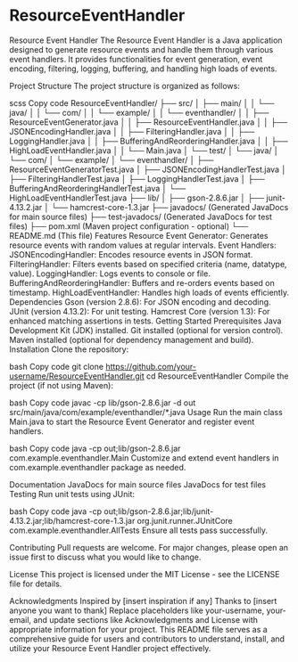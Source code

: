 # ResourceEventHandler
Resource Event Handler
The Resource Event Handler is a Java application designed to generate resource events and handle them through various event handlers. It provides functionalities for event generation, event encoding, filtering, logging, buffering, and handling high loads of events.

Project Structure
The project structure is organized as follows:

scss
Copy code
ResourceEventHandler/
├── src/
│   ├── main/
│   │   └── java/
│   │       └── com/
│   │           └── example/
│   │               └── eventhandler/
│   │                   ├── ResourceEventGenerator.java
│   │                   ├── ResourceEventHandler.java
│   │                   ├── JSONEncodingHandler.java
│   │                   ├── FilteringHandler.java
│   │                   ├── LoggingHandler.java
│   │                   ├── BufferingAndReorderingHandler.java
│   │                   ├── HighLoadEventHandler.java
│   │                   └── Main.java
│   └── test/
│       └── java/
│           └── com/
│               └── example/
│                   └── eventhandler/
│                       ├── ResourceEventGeneratorTest.java
│                       ├── JSONEncodingHandlerTest.java
│                       ├── FilteringHandlerTest.java
│                       ├── LoggingHandlerTest.java
│                       ├── BufferingAndReorderingHandlerTest.java
│                       └── HighLoadEventHandlerTest.java
├── lib/
│   ├── gson-2.8.6.jar
│   ├── junit-4.13.2.jar
│   └── hamcrest-core-1.3.jar
├── javadocs/          (Generated JavaDocs for main source files)
├── test-javadocs/     (Generated JavaDocs for test files)
├── pom.xml            (Maven project configuration - optional)
└── README.md          (This file)
Features
Resource Event Generator: Generates resource events with random values at regular intervals.
Event Handlers:
JSONEncodingHandler: Encodes resource events in JSON format.
FilteringHandler: Filters events based on specified criteria (name, datatype, value).
LoggingHandler: Logs events to console or file.
BufferingAndReorderingHandler: Buffers and re-orders events based on timestamp.
HighLoadEventHandler: Handles high loads of events efficiently.
Dependencies
Gson (version 2.8.6): For JSON encoding and decoding.
JUnit (version 4.13.2): For unit testing.
Hamcrest Core (version 1.3): For enhanced matching assertions in tests.
Getting Started
Prerequisites
Java Development Kit (JDK) installed.
Git installed (optional for version control).
Maven installed (optional for dependency management and build).
Installation
Clone the repository:

bash
Copy code
git clone https://github.com/your-username/ResourceEventHandler.git
cd ResourceEventHandler
Compile the project (if not using Maven):

bash
Copy code
javac -cp lib/gson-2.8.6.jar -d out src/main/java/com/example/eventhandler/*.java
Usage
Run the main class Main.java to start the Resource Event Generator and register event handlers.

bash
Copy code
java -cp out;lib/gson-2.8.6.jar com.example.eventhandler.Main
Customize and extend event handlers in com.example.eventhandler package as needed.

Documentation
JavaDocs for main source files
JavaDocs for test files
Testing
Run unit tests using JUnit:

bash
Copy code
java -cp out;lib/gson-2.8.6.jar;lib/junit-4.13.2.jar;lib/hamcrest-core-1.3.jar org.junit.runner.JUnitCore com.example.eventhandler.AllTests
Ensure all tests pass successfully.

Contributing
Pull requests are welcome. For major changes, please open an issue first to discuss what you would like to change.

License
This project is licensed under the MIT License - see the LICENSE file for details.

Acknowledgments
Inspired by [insert inspiration if any]
Thanks to [insert anyone you want to thank]
Replace placeholders like your-username, your-email, and update sections like Acknowledgments and License with appropriate information for your project. This README file serves as a comprehensive guide for users and contributors to understand, install, and utilize your Resource Event Handler project effectively.

